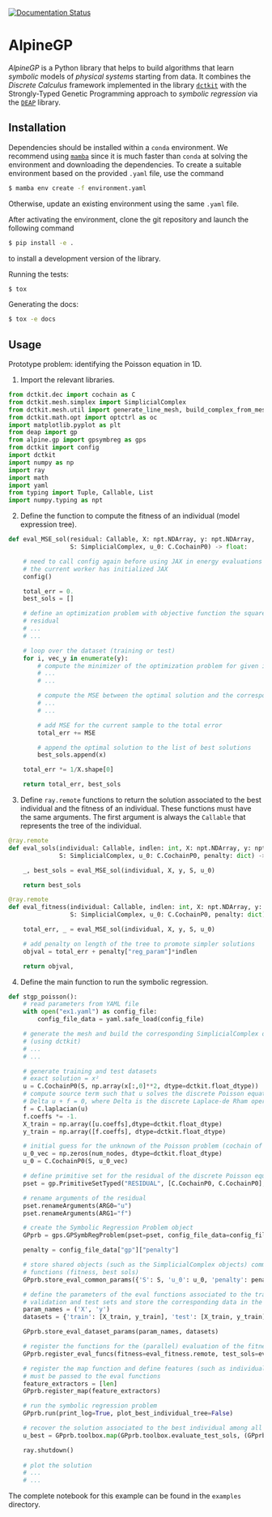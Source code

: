 [![Documentation Status](https://readthedocs.org/projects/alpine/badge/?version=latest)](https://alpine.readthedocs.io/en/latest/?badge=latest)

# AlpineGP

_AlpineGP_ is a Python library that helps to build algorithms that learn *symbolic* models
of _physical systems_ starting from data. It combines the _Discrete Calculus_ framework
implemented in the library [`dctkit`](https://github.com/alucantonio/dctkit) with the
Strongly-Typed Genetic Programming approach to _symbolic regression_ via the
[`DEAP`](https://github.com/alucantonio/DEAP) library.

## Installation

Dependencies should be installed within a `conda` environment. We recommend using
[`mamba`](https://github.com/mamba-org/mamba) since it is much faster than `conda` at
solving the environment and downloading the dependencies. To create a suitable
environment based on the provided `.yaml` file, use the command

```bash
$ mamba env create -f environment.yaml
```

Otherwise, update an existing environment using the same `.yaml` file.

After activating the environment, clone the git repository and launch the following command

```bash
$ pip install -e .
```

to install a development version of the library.

Running the tests:

```bash
$ tox
```

Generating the docs:

```bash
$ tox -e docs
```

## Usage
Prototype problem: identifying the Poisson equation in 1D.

1. Import the relevant libraries.
```python
from dctkit.dec import cochain as C
from dctkit.mesh.simplex import SimplicialComplex
from dctkit.mesh.util import generate_line_mesh, build_complex_from_mesh
from dctkit.math.opt import optctrl as oc
import matplotlib.pyplot as plt
from deap import gp
from alpine.gp import gpsymbreg as gps
from dctkit import config
import dctkit
import numpy as np
import ray
import math
import yaml
from typing import Tuple, Callable, List
import numpy.typing as npt
```

2. Define the function to compute the fitness of an individual (model expression tree). 
```python
def eval_MSE_sol(residual: Callable, X: npt.NDArray, y: npt.NDArray,
                 S: SimplicialComplex, u_0: C.CochainP0) -> float:

    # need to call config again before using JAX in energy evaluations to make sure that
    # the current worker has initialized JAX
    config()

    total_err = 0.
    best_sols = []

    # define an optimization problem with objective function the squared norm of the 
    # residual
    # ...
    # ...

    # loop over the dataset (training or test)
    for i, vec_y in enumerate(y):
        # compute the minimizer of the optimization problem for given inputs (X)
        # ...
        # ...

        # compute the MSE between the optimal solution and the corresponding y sample 
        # ...
        # ...

        # add MSE for the current sample to the total error
        total_err += MSE

        # append the optimal solution to the list of best solutions 
        best_sols.append(x)

    total_err *= 1/X.shape[0]

    return total_err, best_sols
```

3. Define `ray.remote` functions to return the solution associated to the best
   individual and the fitness of an individual. These functions must have the same
   arguments. The first argument is always the `Callable` that represents the tree of
   the individual. 
```python
@ray.remote
def eval_sols(individual: Callable, indlen: int, X: npt.NDArray, y: npt.NDArray,
              S: SimplicialComplex, u_0: C.CochainP0, penalty: dict) -> List[npt.NDArray]:

    _, best_sols = eval_MSE_sol(individual, X, y, S, u_0)

    return best_sols

@ray.remote
def eval_fitness(individual: Callable, indlen: int, X: npt.NDArray, y: npt.NDArray,
                 S: SimplicialComplex, u_0: C.CochainP0, penalty: dict) -> Tuple[float, ]:

    total_err, _ = eval_MSE_sol(individual, X, y, S, u_0)

    # add penalty on length of the tree to promote simpler solutions
    objval = total_err + penalty["reg_param"]*indlen

    return objval,
```

4. Define the main function to run the symbolic regression.
```python
def stgp_poisson():
    # read parameters from YAML file
    with open("ex1.yaml") as config_file:
        config_file_data = yaml.safe_load(config_file)

    # generate the mesh and build the corresponding SimplicialComplex object 
    # (using dctkit)
    # ...
    # ...

    # generate training and test datasets
    # exact solution = x² 
    u = C.CochainP0(S, np.array(x[:,0]**2, dtype=dctkit.float_dtype))
    # compute source term such that u solves the discrete Poisson equation 
    # Delta u + f = 0, where Delta is the discrete Laplace-de Rham operator
    f = C.laplacian(u)
    f.coeffs *= -1.
    X_train = np.array([u.coeffs],dtype=dctkit.float_dtype)
    y_train = np.array([f.coeffs], dtype=dctkit.float_dtype)

    # initial guess for the unknown of the Poisson problem (cochain of nodals values)
    u_0_vec = np.zeros(num_nodes, dtype=dctkit.float_dtype)
    u_0 = C.CochainP0(S, u_0_vec)

    # define primitive set for the residual of the discrete Poisson equation
    pset = gp.PrimitiveSetTyped("RESIDUAL", [C.CochainP0, C.CochainP0], C.CochainP0)

    # rename arguments of the residual
    pset.renameArguments(ARG0="u")
    pset.renameArguments(ARG1="f")

    # create the Symbolic Regression Problem object
    GPprb = gps.GPSymbRegProblem(pset=pset, config_file_data=config_file_data)

    penalty = config_file_data["gp"]["penalty"]

    # store shared objects (such as the SimplicialComplex objects) common to the eval 
    # functions (fitness, best sols)
    GPprb.store_eval_common_params({'S': S, 'u_0': u_0, 'penalty': penalty})

    # define the parameters of the eval functions associated to the training, 
    # validation and test sets and store the corresponding data in the shared objs space
    param_names = ('X', 'y')
    datasets = {'train': [X_train, y_train], 'test': [X_train, y_train]}

    GPprb.store_eval_dataset_params(param_names, datasets)

    # register the functions for the (parallel) evaluation of the fitness and the best # individuals' solutions
    GPprb.register_eval_funcs(fitness=eval_fitness.remote, test_sols=eval_sols.remote)

    # register the map function and define features (such as individual length) that
    # must be passed to the eval functions
    feature_extractors = [len] 
    GPprb.register_map(feature_extractors)

    # run the symbolic regression problem
    GPprb.run(print_log=True, plot_best_individual_tree=False)

    # recover the solution associated to the best individual among all the populations
    u_best = GPprb.toolbox.map(GPprb.toolbox.evaluate_test_sols, (GPprb.best,))[0]

    ray.shutdown()
    
    # plot the solution
    # ...
    # ...
```

The complete notebook for this example can be found in the `examples` directory.